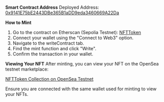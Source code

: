 **Smart Contract Address**
Deployed Address: [0x9141E75bE2443DBe365B1aDD9eda3460669A22Da](https://sepolia.etherscan.io/address/0x9141e75be2443dbe365b1add9eda3460669a22da#writeContract)

**How to Mint**
1. Go to the contract on Etherscan (Sepolia Testnet): [NFTToken](https://sepolia.etherscan.io/address/0x9141e75be2443dbe365b1add9eda3460669a22da#writeContract)
2. Connect your wallet using the "Connect to Web3" option.
3. Navigate to the writeContract tab.
4. Find the mint function and click "Write".
5. Confirm the transaction in your wallet.

**Viewing Your NFT**
After minting, you can view your NFT on the OpenSea testnet marketplace:

[NFTToken Collection on OpenSea Testnet](https://testnets.opensea.io/collection/nfttoken-125)

Ensure you are connected with the same wallet used for minting to view your NFTs.
